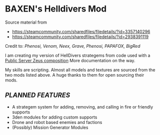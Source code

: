 
# BAXEN's Helldivers Mod
Source material from
* https://steamcommunity.com/sharedfiles/filedetails/?id=3357140296
* https://steamcommunity.com/sharedfiles/filedetails/?id=2938391119

Credit to: *Phenosi, Venom, Neex, Grave, Phenosi, PAPAFOX, BigRed*

I am creating my version of HellDivers strategems from code used with a [Public Server Zeus composition](https://www.youtube.com/watch?v=IRI8yca1Ozk)
More documentation on the way.

My skills are scripting. Almost all models and textures are sourced from the two mods listed above. A huge thanks to them for open sourcing their mods.

## _**PLANNED FEATURES**_
* A strategem system for adding, removing, and calling in fire or friendly supports
* 3den modules for adding custom supports
* Drone and robot based enemies and factions
* (Possibly) Mission Generator Modules
